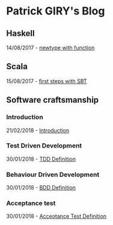 # Patrick GIRY's Blog

## Haskell

14/08/2017 - [newtype with function](https://github.com/PatrickGIRY/NewtypeFunc)

## Scala

15/08/2017 - [first steps with SBT](scala/sbt/first-steps-with-sbt.md) 

## Software craftsmanship
### Introduction

21/02/2018 - [Introduction](SoftwareCraftsmanship/software-craftsmanship.md)

### Test Driven Development

30/01/2018 - [TDD Definition](SoftwareCraftsmanship/TestDrivenDevelopment/TDD_definition.md)

### Behaviour Driven Development

30/01/2018 - [BDD Definition](SoftwareCraftsmanship/BehaviourDrivenDevelopment/BDD_definition.md)

### Acceptance test

30/01/2018 - [Acceotance Test Definition](SoftwareCraftsmanship/AcceptanceTest/AT_definition.md)

